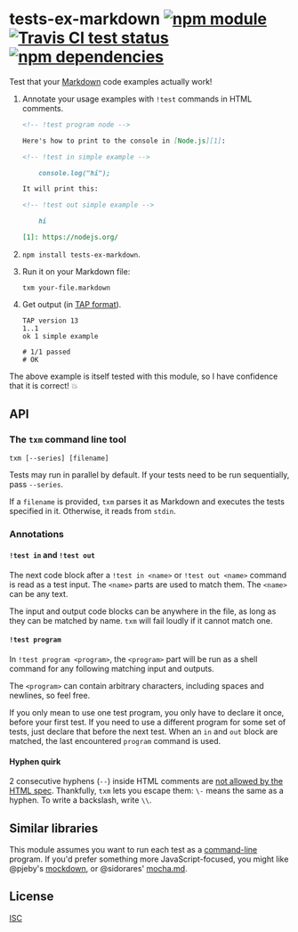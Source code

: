 # tests-ex-markdown [![npm module](https://img.shields.io/npm/v/tests-ex-markdown.svg?style=flat-square)][1] [![Travis CI test status](https://img.shields.io/travis/anko/tests-ex-markdown.svg?style=flat-square)][2] [![npm dependencies](https://img.shields.io/david/anko/tests-ex-markdown.svg?style=flat-square)][3]

Test that your [Markdown][markdown] code examples actually work!

 1. Annotate your usage examples with `!test` commands in HTML comments.

    <!-- !test program ./index.ls -->

    <!-- !test in example -->

    ```md
    <!-- !test program node -->

    Here's how to print to the console in [Node.js][1]:

    <!-- !test in simple example -->

        console.log("hi");

    It will print this:

    <!-- !test out simple example -->

        hi

    [1]: https://nodejs.org/
    ```

 2. `npm install tests-ex-markdown`.

 3. Run it on your Markdown file:

    ```
    txm your-file.markdown
    ```

 4. Get output (in [TAP format][tap-spec]).

    <!-- !test out example -->

    ```
    TAP version 13
    1..1
    ok 1 simple example

    # 1/1 passed
    # OK
    ```

The above example is itself tested with this module, so I have confidence that
it is correct! :boom:

## API

### The `txm` command line tool

    txm [--series] [filename]

Tests may run in parallel by default.  If your tests need to be run
sequentially, pass `--series`.

If a `filename` is provided, `txm` parses it as Markdown and executes the tests
specified in it.  Otherwise, it reads from `stdin`.

### Annotations

#### `!test in` and `!test out`

The next code block after a `!test in <name>` or `!test out <name>` command is
read as a test input.  The `<name>` parts are used to match them.  The `<name>`
can be any text.

The input and output code blocks can be anywhere in the file, as long as they
can be matched by name.  `txm` will fail loudly if it cannot match one.

#### `!test program`

In `!test program <program>`, the `<program>` part will be run as a shell
command for any following matching input and outputs.

The `<program>` can contain arbitrary characters, including spaces and
newlines, so feel free.

If you only mean to use one test program, you only have to declare it once,
before your first test.  If you need to use a different program for some set of
tests, just declare that before the next test.  When an `in` and `out` block
are matched, the last encountered `program` command is used.

#### Hyphen quirk

2 consecutive hyphens (`--`) inside HTML comments are [not allowed by the HTML
spec][html-comments-spec].  Thankfully, `txm` lets you escape them: `\-` means
the same as a hyphen.  To write a backslash, write `\\`.

## Similar libraries

This module assumes you want to run each test as a [command-line][shell] program.
If you'd prefer something more JavaScript-focused, you might like @pjeby's
[mockdown][mockdown], or @sidorares' [mocha.md][mochamd].

## License

[ISC](LICENSE)

[1]: https://www.npmjs.com/package/tests-ex-markdown
[2]: https://travis-ci.org/anko/tests-ex-markdown
[3]: https://david-dm.org/anko/tests-ex-markdown
[markdown]: http://daringfireball.net/projects/markdown/syntax
[tap-spec]: https://testanything.org/tap-version-13-specification.html
[html-comments-spec]: http://www.w3.org/TR/REC-xml/#sec-comments
[shell]: https://en.wikipedia.org/wiki/Shell_(computing)
[mockdown]: https://github.com/pjeby/mockdown
[mochamd]: https://github.com/sidorares/mocha.md
